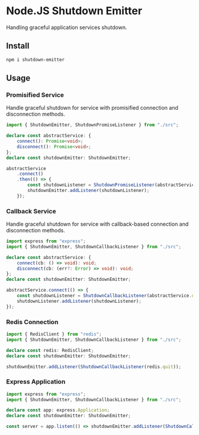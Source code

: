 # Node.JS Shutdown Emitter

Handling graceful application services shutdown.

## Install
```bash
npm i shutdown-emitter
```

## Usage

### Promisified Service
Handle graceful shutdown for service with promisified connection and disconnection methods.


```typescript
import { ShutdownEmitter, ShutdownPromiseListener } from "./src";

declare const abstractService: {
    connect(): Promise<void>;
    disconnect(): Promise<void>;
};
declare const shutdownEmitter: ShutdownEmitter;

abstractService
    .connect()
    .then(() => {
        const shutdownListener = ShutdownPromiseListener(abstractService.connect);
        shutdownEmitter.addListener(shutdownListener);
    });
```

### Callback Service
Handle graceful shutdown for service with callback-based connection and disconnection methods.

```typescript
import express from "express";
import { ShutdownEmitter, ShutdownCallbackListener } from "./src";

declare const abstractService: {
    connect(cb: () => void): void;
    disconnect(cb: (err?: Error) => void): void;
};
declare const shutdownEmitter: ShutdownEmitter;

abstractService.connect(() => {
    const shutdownListener = ShutdownCallbackListener(abstractService.disconnect);
    shutdownListener.addListener(shutdownListener);
});
``` 

### Redis Connection
```typescript
import { RedisClient } from "redis";
import { ShutdownEmitter, ShutdownCallbackListener } from "./src";

declare const redis: RedisClient;
declare const shutdownEmitter: ShutdownEmitter;

shutdownEmitter.addListener(ShutdownCallbackListener(redis.quit));
```

### Express Application
```typescript
import express from "express";
import { ShutdownEmitter, ShutdownCallbackListener } from "./src";

declare const app: express.Application;
declare const shutdownEmitter: ShutdownEmitter;

const server = app.listen(() => shutdownEmitter.addListener(ShutdownCallbackListener(server.close)));
```
